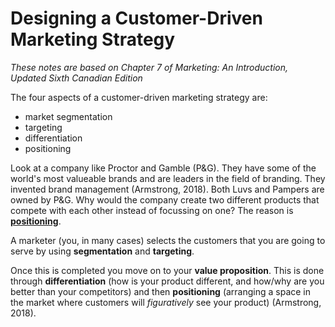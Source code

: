 # Designing a Customer-Driven Marketing Strategy
*These notes are based on Chapter 7 of Marketing: An Introduction, Updated Sixth Canadian Edition*

The four aspects of a customer-driven marketing strategy are:
* market segmentation
* targeting
* differentiation
* positioning

Look at a company like Proctor and Gamble (P&G). They have some of the world's most valueable brands and are leaders in the field of branding. They invented brand management (Armstrong, 2018). Both Luvs and Pampers are owned by P&G. Why would the company create two different products that compete with each other instead of focussing on one? The reason is **<a href="https://en.wikipedia.org/wiki/Positioning_(marketing)">positioning</a>**.

A marketer (you, in many cases) selects the customers that you are going to serve by using **segmentation** and **targeting**.

Once this is completed you move on to your **value proposition**. This is done through **differentiation** (how is your product different, and how/why are you better than your competitors) and then **positioning** (arranging a space in the market where customers will *figuratively* see your product) (Armstrong, 2018).

